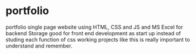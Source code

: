 # portfolio
portfolio single page website using HTML, CSS and JS and MS Excel for backend Storage
good for front end development as start up 
instead of studing each function of css working projects like this is really important to understand and remember.
